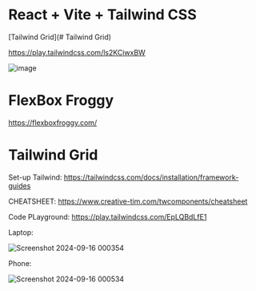 # React + Vite + Tailwind CSS
[Tailwind Grid](# Tailwind Grid)


https://play.tailwindcss.com/ls2KCiwxBW


![image](https://github.com/user-attachments/assets/d5ca22a9-d69d-48d4-a01f-4a2617d3f62a)


# FlexBox Froggy

https://flexboxfroggy.com/


# Tailwind Grid

Set-up Tailwind: https://tailwindcss.com/docs/installation/framework-guides

CHEATSHEET: https://www.creative-tim.com/twcomponents/cheatsheet

Code PLayground: https://play.tailwindcss.com/EpLQBdLfE1

Laptop:

![Screenshot 2024-09-16 000354](https://github.com/user-attachments/assets/9ffd94a2-592f-48ec-bca6-b443bd70682c)

Phone:

![Screenshot 2024-09-16 000534](https://github.com/user-attachments/assets/613c9432-5cac-4016-a4fa-fe6195e6d736)
